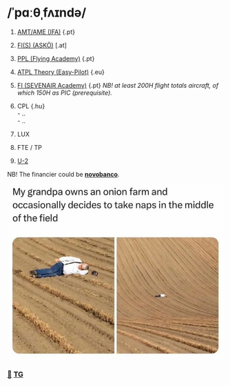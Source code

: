 # /ˈpɑːθˌfʌɪndə/

1. [AMT/AME (IFA)](https://ifa-training.com/courses/aircraft-maintenance-technician/) {.pt}
2. [FI(S) (ASKÖ)](https://www.flugsport-wien.at/gb/segelflug/segelflugausbildung/) [.at]
3. [PPL (Flying Academy)](https://portugal.flyingacademy.com/) {.pt} 
4. [ATPL Theory (Easy-Pilot)](https://www.easy-pilot.com/atpl-theory) {.eu}
5. [FI (SEVENAIR Academy)](https://www.sevenair.com/flight-instructor-course) {.pt} *NB! at least 200H flight totals aircraft, of which 150H as PIC (prerequisite).*
6. CPL {.hu} \
       - .. \
       - .. 

7. LUX
8. FTE / TP
9. [U-2](https://en.wikipedia.org/wiki/Lockheed_U-2)

NB! The financier could be [**novobanco**](https://www.novobanco.pt/particulares/credito/credito-pessoal-formacao-estudos).

![goal](./life-goal.png)

### [📧](mailto:tor@easa.fi) [TG](https://t.me/easa_fi)
